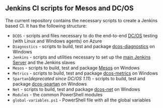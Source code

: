 ## Jenkins CI scripts for Mesos and DC/OS

The current repository contains the necessary scripts to create a Jenkins based CI. It has the following structure:

* `DCOS` - scripts and files necessary to do the end-to-end [DC/OS](https://dcos.io/) testing (with Linux and Windows agents) on Azure
* `Diagnostics` - scripts to build, test and package [dcos-diagnostics](https://github.com/dcos/dcos-diagnostics) on Windows
* `Jenkins` - scripts and utilities necessary to set up the [main Jenkins Server](https://mesos-jenkins.westus.cloudapp.azure.com/) and the Jenkins slaves
* `Mesos` - scripts to build, test and package [Mesos](https://github.com/apache/Mesos) on Windows
* `Metrics` - scripts to build, test and package [dcos-metrics](https://github.com/dcos/dcos-metrics) on Windows
* `Spartan`(*deprecated since DC/OS 1.11*) - scripts to build, test and package [dcos-spartan](https://github.com/dcos/spartan) on Windows
* `Net` - scripts to build, test and package [dcos-net](https://github.com/dcos/dcos-net) on Windows
* `Modules` - the common PowerShell modules
* `global-variables.ps1` - PowerShell file with all the global variables
